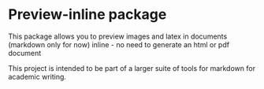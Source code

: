 # Preview-inline package

This package allows you to preview images and latex in documents (markdown only for now) inline - no need to generate an html or pdf document

This project is intended to be part of a larger suite of tools for markdown for academic writing.

